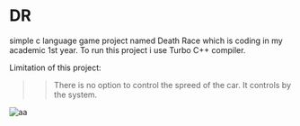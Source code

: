 # DR
simple c language  game project named Death Race which is coding in my academic 1st year. 
To run this project i use Turbo C++  compiler.

Limitation of this project:
>>There is no option to control the spreed of the car. It controls by the system.

![aa](https://user-images.githubusercontent.com/33807051/39179335-de1336ee-47d5-11e8-9df5-d66021685fe1.png)




